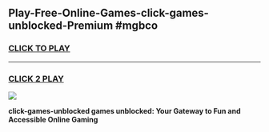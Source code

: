 
## Play-Free-Online-Games-click-games-unblocked-Premium #mgbco
<h3>
<a href="https://premium.freeplayer.one?title=click-games-unblocked&ref=8M">CLICK TO PLAY</a></h3>
<hr>

<h3>
<a href="https://premium.freeplayer.one?title=click-games-unblocked&ref=8M">CLICK 2 PLAY</a>
  
</h3>

<a href="https://premium.freeplayer.one?title=click-games-unblocked&ref=8M"><img src="https://clearcache.store/games.png"></a>


**click-games-unblocked games unblocked: Your Gateway to Fun and Accessible Online Gaming**
